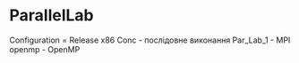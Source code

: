 # ParallelLab
Configuration = Release x86
Conc - послідовне виконання
Par_Lab_1 - MPI
openmp - OpenMP
